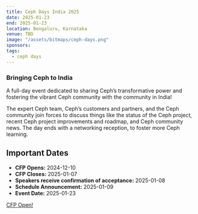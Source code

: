 ```yaml
---
title: Ceph Days India 2025
date: 2025-01-23
end: 2025-01-23
location: Bengaluru, Karnataka
venue: TBD
image: "/assets/bitmaps/ceph-days.png"
sponsors:
tags:
  - ceph days
---
```


### Bringing Ceph to India

A full-day event dedicated to sharing Ceph’s transformative power and fostering
the vibrant Ceph community with the community in India!

The expert Ceph team, Ceph’s customers and partners, and the Ceph community
join forces to discuss things like the status of the Ceph project, recent Ceph
project improvements and roadmap, and Ceph community news. The day ends with
a networking reception, to foster more Ceph learning.

## Important Dates

- **CFP Opens:** 2024-12-10
- **CFP Closes:** 2025-01-07
- **Speakers receive confirmation of acceptance:** 2025-01-08
- **Schedule Announcement:** 2025-01-09
- **Event Date:** 2025-01-23

<a class="button" href="https://forms.gle/dN6JLPFbfC873oNFA">CFP Open!</a>

<br />
